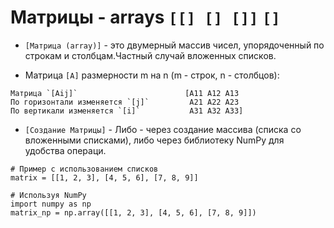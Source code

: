 # Матрицы - arrays `[[] [] []]` `[]`

- `[Матрица (array)]` - это двумерный массив чисел, упорядоченный по строкам и столбцам.Частный случай вложенных списков.

- Матрица `[A]` размерности m на n (m - строк, n - столбцов):

```
Матрица `[Aij]`                        [A11 A12 A13
По горизонтали изменяется `[j]`         A21 A22 A23 
По вертикали изменяется `[i]`           A31 A32 A33]
```

- `[Создание Матрицы]` - Либо - через создание массива (списка со вложенными списками), либо через библиотеку NumPy для удобства операци.
```
# Пример с использованием списков
matrix = [[1, 2, 3], [4, 5, 6], [7, 8, 9]]

# Используя NumPy
import numpy as np
matrix_np = np.array([[1, 2, 3], [4, 5, 6], [7, 8, 9]])

```
